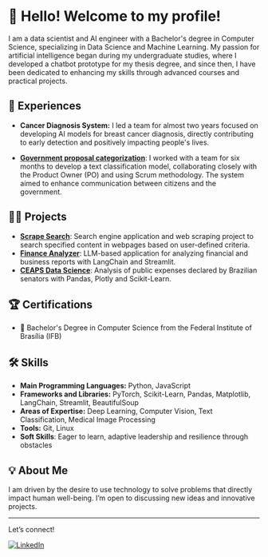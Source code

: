 # 👋 Hello! Welcome to my profile!

I am a data scientist and AI engineer with a Bachelor's degree in Computer Science, specializing in Data Science and Machine Learning. My passion for artificial intelligence began during my undergraduate studies, where I developed a chatbot prototype for my thesis degree, and since then, I have been dedicated to enhancing my skills through advanced courses and practical projects.

## 🚀 Experiences
- **Cancer Diagnosis System:** I led a team for almost two years focused on developing AI models for breast cancer diagnosis, directly contributing to early detection and positively impacting people's lives.

- **[Government proposal categorization](https://github.com/ResidenciaTICBrisa/BP-Classificador-de-Propostas)**: I worked with a team for six months to develop a text classification model, collaborating closely with the Product Owner (PO) and using Scrum methodology. The system aimed to enhance communication between citizens and the government.

## 👨‍🔬 Projects
- **[Scrape Search](https://github.com/LexTOliver/web-scraping)**: Search engine application and web scraping project to search specified content in webpages based on user-defined criteria. 
- **[Finance Analyzer](https://github.com/LexTOliver/finance-analyzer)**:  LLM-based application for analyzing financial and business reports with LangChain and Streamlit.
- **[CEAPS Data Science](https://github.com/LexTOliver/ceaps-data-science)**: Analysis of public expenses declared by Brazilian senators with Pandas, Plotly and Scikit-Learn.

## 🏆 Certifications
- 🔖 Bachelor's Degree in Computer Science from the Federal Institute of Brasília (IFB)


## 🛠️ Skills
- **Main Programming Languages:** Python, JavaScript
- **Frameworks and Libraries:** PyTorch, Scikit-Learn, Pandas, Matplotlib, LangChain, Streamlit, BeautifulSoup
- **Areas of Expertise:** Deep Learning, Computer Vision, Text Classification, Medical Image Processing
- **Tools:** Git, Linux
- **Soft Skills**: Eager to learn, adaptive leadership and resilience through obstacles

## 💡 About Me
I am driven by the desire to use technology to solve problems that directly impact human well-being. I’m open to discussing new ideas and innovative projects.

---

Let’s connect!

[![LinkedIn](https://img.shields.io/badge/LinkedIn-400080?style=for-the-badge&logo=linkedin&logoColor=00000)]([https://www.linkedin.com/in/your-profile](https://www.linkedin.com/in/lexx-live/))

